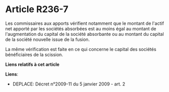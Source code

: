 # Article R236-7

Les commissaires aux apports vérifient notamment que le montant de l'actif net apporté par les sociétés absorbées est au
moins égal au montant de l'augmentation du capital de la société absorbante ou au montant du capital de la société nouvelle
issue de la fusion.

La même vérification est faite en ce qui concerne le capital des sociétés bénéficiaires de la scission.

**Liens relatifs à cet article**

**Liens**:

  - DEPLACE: Décret n°2009-11 du 5 janvier 2009 - art. 2
